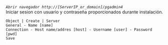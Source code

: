 *`Abrir navegador http://[ServerIP_or_domain]/pgadmin4`* </br>
Iniciar sesion con usuario y contraseña proporcionados durante instalación.
```
Object | Create | Server
General - Name [name]
Connection - Host name/addres [host] - Username [user] - Password [pwd]
Save
```


